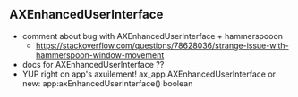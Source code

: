 ## AXEnhancedUserInterface

- comment about bug with AXEnhancedUserInterface + hammerspooon
    - https://stackoverflow.com/questions/78628036/strange-issue-with-hammerspoon-window-movement
- docs for AXEnhancedUserInterface ??
- YUP right on app's axuilement!
  ax_app.AXEnhancedUserInterface
  or new: app:axEnhancedUserInterface()
  boolean
